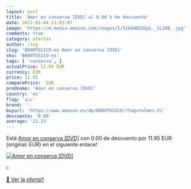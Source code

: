 ```yaml
---
layout: post
title: 'Amor en conserva [DVD] al 0.00 % de descuento'
date: 2021-02-04 21:03:07
image: 'https://m.media-amazon.com/images/I/51kGHEG2GpL._SL200_.jpg'
comments: true
category: ofertas
author: ring
slug: 'B000TGS1CO-es Amor en conserva [DVD]'
sku: 'B000TGS1CO-es'
tags: [ 'conserva', ]
actualPrice: 11.95 EUR
currency: EUR
price: 11.95
comparePrice:  EUR
prodname: 'Amor en conserva [DVD]'
country: 'es'
flag: '🇪🇸'
brand: ''
buyurl: 'https://www.amazon.es/dp/B000TGS1CO/?tag=tolees-21'
descuento: '0.00'
average: '12.15'
---
```


Está [Amor en conserva [DVD]](https://www.amazon.es/dp/B000TGS1CO/?tag=tolees-21) con 0.00 de descuento por 11.95 EUR (original:  EUR) en el siguiente enlace!

[![Amor en conserva [DVD]](https://m.media-amazon.com/images/I/51kGHEG2GpL._SL200_.jpg)](https://www.amazon.es/dp/B000TGS1CO/?tag=tolees-21)

ℹ️:


[🛒 Ver la oferta!!](https://www.amazon.es/dp/B000TGS1CO/?tag=tolees-21)
